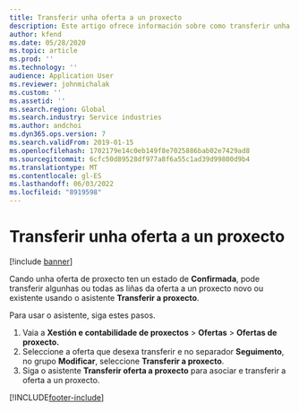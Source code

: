```yaml
---
title: Transferir unha oferta a un proxecto
description: Este artigo ofrece información sobre como transferir unha cotización a un proxecto novo ou existente.
author: kfend
ms.date: 05/28/2020
ms.topic: article
ms.prod: ''
ms.technology: ''
audience: Application User
ms.reviewer: johnmichalak
ms.custom: ''
ms.assetid: ''
ms.search.region: Global
ms.search.industry: Service industries
ms.author: andchoi
ms.dyn365.ops.version: 7
ms.search.validFrom: 2019-01-15
ms.openlocfilehash: 1702179e14c0eb149f8e7025886bab02e7429ad8
ms.sourcegitcommit: 6cfc50d89528df977a8f6a55c1ad39d99800d9b4
ms.translationtype: MT
ms.contentlocale: gl-ES
ms.lasthandoff: 06/03/2022
ms.locfileid: "8919598"
---
```

# <a name="transfer-a-quotation-to-a-project"></a>Transferir unha oferta a un proxecto

[!include [banner](../includes/banner.md)]

Cando unha oferta de proxecto ten un estado de **Confirmada**, pode transferir algunhas ou todas as liñas da oferta a un proxecto novo ou existente usando o asistente **Transferir a proxecto**. 

Para usar o asistente, siga estes pasos.

1. Vaia a **Xestión e contabilidade de proxectos** > **Ofertas** > **Ofertas de proxecto.**
2. Seleccione a oferta que desexa transferir e no separador **Seguimento**, no grupo **Modificar**, seleccione **Transferir a proxecto**.
3. Siga o asistente **Transferir oferta a proxecto** para asociar e transferir a oferta a un proxecto.


[!INCLUDE[footer-include](../includes/footer-banner.md)]